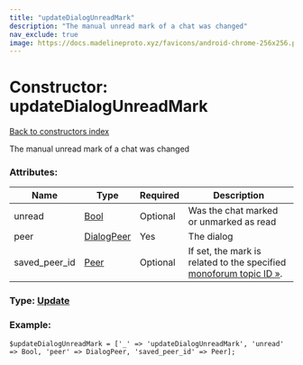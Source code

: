 ```yaml
---
title: "updateDialogUnreadMark"
description: "The manual unread mark of a chat was changed"
nav_exclude: true
image: https://docs.madelineproto.xyz/favicons/android-chrome-256x256.png
---
```

# Constructor: updateDialogUnreadMark  
[Back to constructors index](/API_docs/constructors/index.html)



The manual unread mark of a chat was changed

### Attributes:

| Name     |    Type       | Required | Description |
|----------|---------------|----------|-------------|
|unread|[Bool](/API_docs/types/Bool.html) | Optional|Was the chat marked or unmarked as read|
|peer|[DialogPeer](/API_docs/types/DialogPeer.html) | Yes|The dialog|
|saved\_peer\_id|[Peer](/API_docs/types/Peer.html) | Optional|If set, the mark is related to the specified [monoforum topic ID »](https://core.telegram.org/api/monoforum).|



### Type: [Update](/API_docs/types/Update.html)


### Example:

```
$updateDialogUnreadMark = ['_' => 'updateDialogUnreadMark', 'unread' => Bool, 'peer' => DialogPeer, 'saved_peer_id' => Peer];
```  

